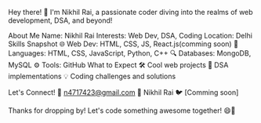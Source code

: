 Hey there! 👋 I'm Nikhil Rai, a passionate coder diving into the realms of web development, DSA, and beyond!

About Me
Name: Nikhil Rai
Interests: Web Dev, DSA, Coding
Location: Delhi
Skills Snapshot
🌐 Web Dev: HTML, CSS, JS, React.js(comming soon)
🚀 Languages: HTML, CSS, JavaScript, Python, C++
🔍 Databases: MongoDB, MySQL
⚙️ Tools: GitHub
What to Expect
🛠️ Cool web projects
🤖 DSA implementations
💡 Coding challenges and solutions

Let's Connect!
📧 n4717423@gmail.com
🔗 Nikhil Rai
🐦 [Comming soon]

Thanks for dropping by! Let's code something awesome together! 😄🚀
